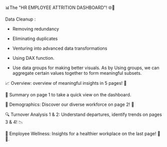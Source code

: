 📊The "HR EMPLOYEE ATTRITION DASHBOARD"! 🌐💼

 Data Cleanup :
 - Removing redundancy
 - Eliminating duplicates
 - Venturing into advanced data transformations
 - Using DAX function. 
 
 - Use data groups for making better visuals. As by Using groups, we can aggregate certain values together to form meaningful subsets.

📈 Overview:
 overview of meaningful insights in 5 pages! 🌟

📜 Summary on page 1 to take a quick view on the dashboard.
 
🌈 Demographics: Discover our diverse workforce on page 2! 🤝

🔍 Turnover Analysis 1 & 2: Understand departures, identify trends on pages 3 & 4! 📉

💚 Employee Wellness: Insights for a healthier workplace on the last page! 🌱💡.

